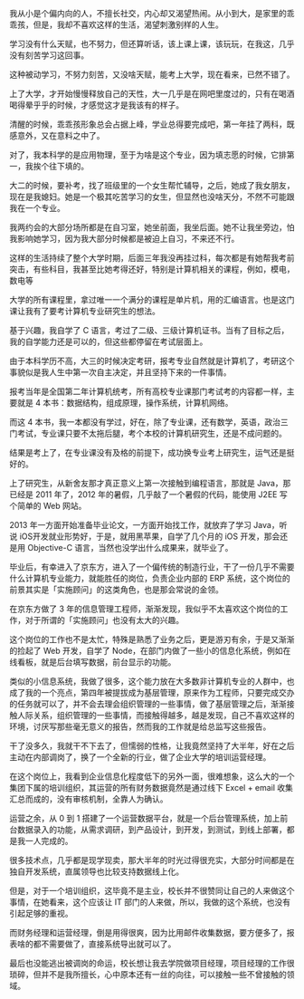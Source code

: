 我从小是个偏内向的人，不擅长社交，内心却又渴望热闹。从小到大，是家里的乖乖孩，但是，我却不喜欢这样的生活，渴望刺激别样的人生。

学习没有什么天赋，也不努力，但还算听话，该上课上课，该玩玩，在我这，几乎没有刻苦学习这回事。

这种被动学习，不努力刻苦，又没啥天赋，能考上大学，现在看来，已然不错了。

上了大学，才开始慢慢释放自己的天性，大一几乎是在网吧里度过的，只有在喝酒喝得晕乎乎的时候，才感觉这才是我该有的样子。

清醒的时候，乖乖孩形象总会占据上峰，学业总得要完成吧，第一年挂了两科，既感意外，又在意料之中了。

对了，我本科学的是应用物理，至于为啥是这个专业，因为填志愿的时候，它排第一，我挨个往下填的。

大二的时候，要补考，找了班级里的一个女生帮忙辅导，之后，她成了我女朋友，现在是我媳妇。她是一个极其吃苦学习的女生，但显然也没啥天分，不然不可能跟我在一个专业。

我两约会的大部分场所都是在自习室，她坐前面，我坐后面。她不让我坐旁边，怕我影响她学习，因为我大部分时候都是被迫上自习，不来还不行。

这样的生活持续了整个大学时期，后面三年我没再挂过科，每次都是有她帮我考前突击，有些科目，我甚至比她考得还好，特别是计算机相关的课程，例如，模电，数电等

大学的所有课程里，拿过唯一一个满分的课程是单片机，用的汇编语言。也是这门课让我有了要考计算机专业研究生的想法。

基于兴趣，我自学了 C 语言，考过了二级、三级计算机证书。当有了目标之后，我的自学能力还是可以的，但这些都停留在考试层面上。

由于本科学历不高，大三的时候决定考研，报考专业自然就是计算机了，考研这个事貌似是我人生中第一次自主决定，并且坚持下来的一件事情。

报考当年是全国第二年计算机统考，所有高校专业课那门考试考的内容都一样，主要就是 4 本书：数据结构，组成原理，操作系统，计算机网络。

而这 4 本书，我一本都没有学过，好在，除了专业课，还有数学，英语，政治三门考试，专业课只要不太拖后腿，考个本校的计算机研究生，还是不成问题的。

结果是考上了，在专业课没有及格的前提下，成功换专业考上研究生，运气还是挺好的。

上了研究生，从新舍友那才真正意义上第一次接触到编程语言，那就是 Java，那已经是 2011 年了，2012 年的暑假，几乎敲了一个暑假的代码，能使用 J2EE 写个简单的 Web 网站。

2013 年一方面开始准备毕业论文，一方面开始找工作，就放弃了学习 Java，听说 iOS开发就业形势好，于是，就用黑苹果，自学了几个月的 iOS 开发，那会还是用 Objective-C 语言，当然也没学出什么成果来，就毕业了。

毕业后，有幸进入了京东方，进入了一个偏传统的制造行业，干了一份几乎不需要什么计算机专业能力，就能胜任的岗位，负责企业内部的 ERP 系统，这个岗位的前景其实是「实施顾问」的这类角色，也是那会常说的金领。

在京东方做了 3 年的信息管理工程师，渐渐发现，我似乎不太喜欢这个岗位的工作，对于所谓的「实施顾问」也没有太大的兴趣。

这个岗位的工作也不是太忙，特殊是熟悉了业务之后，更是游刃有余，于是又渐渐的捡起了 Web 开发，自学了 Node，在部门内做了一些小的信息化系统，例如在线看板，就是后台填写数据，前台显示的功能。

类似的小信息系统，我做了很多，这个能力放在大多数非计算机专业的人群中，也成了我的一个亮点，第四年被提拔成为基层管理，原来作为工程师，只要完成交办的任务就可以了，并不会去理会组织管理的一些事情，做了基层管理之后，渐渐接触人际关系，组织管理的一些事情，而接触得越多，越是发现，自己不喜欢这样的环境，讨厌写那些毫无意义的报告，然而我的工作就是给总监写这些报告。

干了没多久，我就干不下去了，但懦弱的性格，让我竟然坚持了大半年，好在之后主动在内部调岗了，换了一个全新的行业，做了企业大学的培训运营经理。

在这个岗位上，我看到企业信息化程度低下的另外一面，很难想象，这么大的一个集团下属的培训组织，其运营的所有财务数据竟然是通过线下 Excel + email 收集汇总而成的，没有审核机制，全靠人为确认。

运营之余，从 0 到 1 搭建了一个运营数据平台，就是一个后台管理系统，加上前台数据录入的功能，从需求调研，到产品设计，到开发，到测试，到线上部署，都是我一人完成的。

很多技术点，几乎都是现学现卖，那大半年的时光过得很充实，大部分时间都是在独自开发系统，直属领导也比较支持数据线上化。

但是，对于一个培训组织，这毕竟不是主业，校长并不很赞同让自己的人来做这个事情，在她看来，这个应该让 IT 部门的人来做，所以，我做的这个系统，也没有引起足够的重视。

而财务经理和运营经理，倒是用得很爽，因为比用邮件收集数据，要方便多了，报表啥的都不需要做了，直接系统导出就可以了。

最后也没能逃出被调岗的命运，校长想让我去学院做项目经理，项目经理的工作很琐碎，但并不是我所擅长，心中原本还有一丝的向往，可以接触一些不曾接触的领域。


